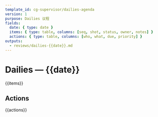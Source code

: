 ```yaml
---
template_id: cg-supervisor/dailies-agenda
version: 1
purpose: Dailies 议程
fields:
  date: { type: date }
  items: { type: table, columns: [seq, shot, status, owner, notes] }
  actions: { type: table, columns: [who, what, due, priority] }
outputs:
  - reviews/dailies-{{date}}.md
---
```


# Dailies — {{date}}

{{items}}

## Actions

{{actions}}
